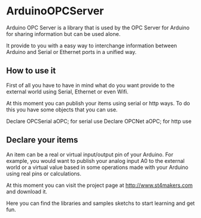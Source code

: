 ArduinoOPCServer
================

Arduino OPC Server is a library that is used by the OPC Server for Arduino for sharing information but can be used alone.

It provide to you with a easy way to interchange information between Arduino and Serial or Ethernet ports in a unified way.

How to use it
-------------

First of all you have to have in mind what do you want provide to the external world using Serial, Ethernet or even Wifi.

At this moment you can publish your items using serial or http ways. To do this you have some objects that you can use.

Declare OPCSerial aOPC; for serial use
Declare OPCNet aOPC; for http use

Declare your items
------------------

An item can be a real or virtual input/output pin of your Arduino. For example, you would want to publish your analog input A0 to the external world or a virtual value based in some operations made with your Arduino using real pins or calculations.



At this moment you can visit the project page at http://www.st4makers.com and download it.

Here you can find the libraries and samples sketchs to start learning and get fun.
